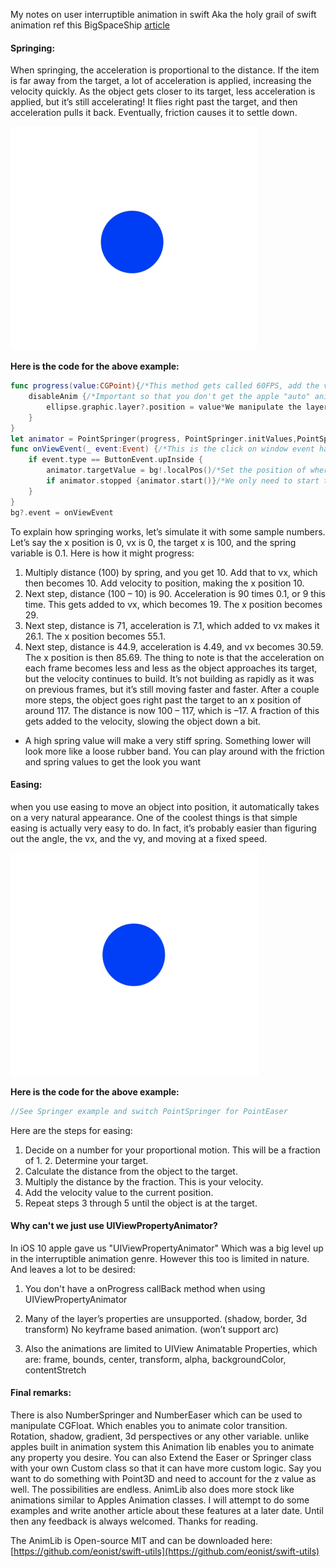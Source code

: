 My notes on user interruptible animation in swift <!--more--> Aka the holy grail of swift animation ref this BigSpaceShip [article](https://blog.bigspaceship.com/the-holy-grail-of-ios-animation-intervals-e9e663ea93c4) 

#### Springing:

When springing, the acceleration is proportional to the distance. If the item is far away from the target, a lot of acceleration is applied, increasing the velocity quickly. As the object gets closer to its target, less acceleration is applied, but it’s still accelerating! It flies right past the target, and then acceleration pulls it back. Eventually, friction causes it to settle down.

<img width="394" alt="img" src="https://raw.githubusercontent.com/stylekit/img/master/spring.mov.gif">

**Here is the code for the above example:**

```swift
func progress(value:CGPoint){/*This method gets called 60FPS, add the values to be manipulated here*/
    disableAnim {/*Important so that you don't get the apple "auto" anim as well*/
        ellipse.graphic.layer?.position = value*We manipulate the layer because it is GPU accelerated as oppose to setting the view.position which is slow*/
    }
}
let animator = PointSpringer(progress, PointSpringer.initValues,PointSpringer.initConfig)/*Setup interruptible animator*/
func onViewEvent(_ event:Event) {/*This is the click on window event handler*/
    if event.type == ButtonEvent.upInside {
        animator.targetValue = bg!.localPos()/*Set the position of where you want the anim to go*/
        if animator.stopped {animator.start()}/*We only need to start the animation if it has already stopped*/
    }
}
bg?.event = onViewEvent
```

To explain how springing works, let’s simulate it with some sample numbers. Let’s say the x position is 0, vx
is 0, the target x is 100, and the spring variable is 0.1. Here is how it might progress:

1. Multiply distance (100) by spring, and you get 10. Add that to vx, which then becomes 10. Add
velocity to position, making the x position 10.
2. Next step, distance (100 – 10) is 90. Acceleration is 90 times 0.1, or 9 this time. This gets
added to vx, which becomes 19. The x position becomes 29.
3. Next step, distance is 71, acceleration is 7.1, which added to vx makes it 26.1. The x position
becomes 55.1.
4. Next step, distance is 44.9, acceleration is 4.49, and vx becomes 30.59. The x position is then 85.69.
The thing to note is that the acceleration on each frame becomes less and less as the object approaches its target, but the velocity continues to build. It’s not building as rapidly as it was on previous frames, but it’s still moving faster and faster.
After a couple more steps, the object goes right past the target to an x position of around 117. The distance is now 100 – 117, which is –17. A fraction of this gets added to the velocity, slowing the object down a bit.


- A high spring value will make a very stiff spring. Something lower will look more like a loose rubber band. You can play around with the friction and spring values to get the look you want


#### Easing:
when you use easing to move an object into position, it automatically takes on a very natural appearance. One of the coolest things is that simple easing is actually very easy to do. In fact, it’s probably easier than figuring out the angle, the vx, and the vy, and moving at a fixed speed.

<img width="398" alt="img" src="https://raw.githubusercontent.com/stylekit/img/master/Easer_4.gif">

**Here is the code for the above example:**

```swift
//See Springer example and switch PointSpringer for PointEaser
```

Here are the steps for easing:  
1. Decide on a number for your proportional motion. This will be a fraction of 1. 2. Determine your target.
3. Calculate the distance from the object to the target.
4. Multiply the distance by the fraction. This is your velocity.
5. Add the velocity value to the current position.
6. Repeat steps 3 through 5 until the object is at the target.

#### Why can't we just use UIViewPropertyAnimator?

In iOS 10 apple gave us "UIViewPropertyAnimator" Which was a big level up in the interruptible animation genre. However this too is limited in nature. And leaves a lot to be desired:

1. You don't have a onProgress callBack method when using UIViewPropertyAnimator 

2. Many of the layer’s properties are unsupported. (shadow, border, 3d transform)
No keyframe based animation. (won’t support arc)

3. Also the animations are limited to UIView Animatable Properties, which are: frame, bounds, center, transform, alpha, backgroundColor, contentStretch


#### Final remarks:

There is also NumberSpringer and NumberEaser which can be used to manipulate CGFloat. Which enables you to animate color transition. Rotation, shadow, gradient, 3d perspectives or any other variable. unlike apples built in animation system this Animation lib enables you to animate any property you desire. You can also Extend the Easer or Springer class with your own Custom class so that it can have more custom logic. Say you want to do something with Point3D and need to account for the z value as well. The possibilities are endless. AnimLib also does more stock like animations similar to Apples Animation classes. I will attempt to do some examples and write another article about these features at a later date. Until then any feedback is always welcomed. Thanks for reading.

The AnimLib is Open-source MIT and can be downloaded here: [https://github.com/eonist/swift-utils](https://github.com/eonist/swift-utils) 
